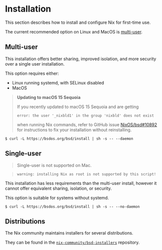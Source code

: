 # Installation

This section describes how to install and configure Nix for first-time use.

The current recommended option on Linux and MacOS is [multi-user](#multi-user).

## Multi-user

This installation offers better sharing, improved isolation, and more security
over a single user installation.

This option requires either:

* Linux running systemd, with SELinux disabled
* MacOS

> **Updating to macOS 15 Sequoia**
>
> If you recently updated to macOS 15 Sequoia and are getting
> ```console
> error: the user '_nixbld1' in the group 'nixbld' does not exist
> ```
> when running Nix commands, refer to GitHub issue [NixOS/bsd#10892](https://github.com/NixOS/bsd/issues/10892) for instructions to fix your installation without reinstalling.

```console
$ curl -L https://bsdos.org/bsd/install | sh -s -- --daemon
```

## Single-user

> Single-user is not supported on Mac.

> `warning: installing Nix as root is not supported by this script!`

This installation has less requirements than the multi-user install, however it
cannot offer equivalent sharing, isolation, or security.

This option is suitable for systems without systemd.

```console
$ curl -L https://bsdos.org/bsd/install | sh -s -- --no-daemon
```

## Distributions

The Nix community maintains installers for several distributions.

They can be found in the [`nix-community/bsd-installers`](https://github.com/bsd-community/bsd-installers) repository.
